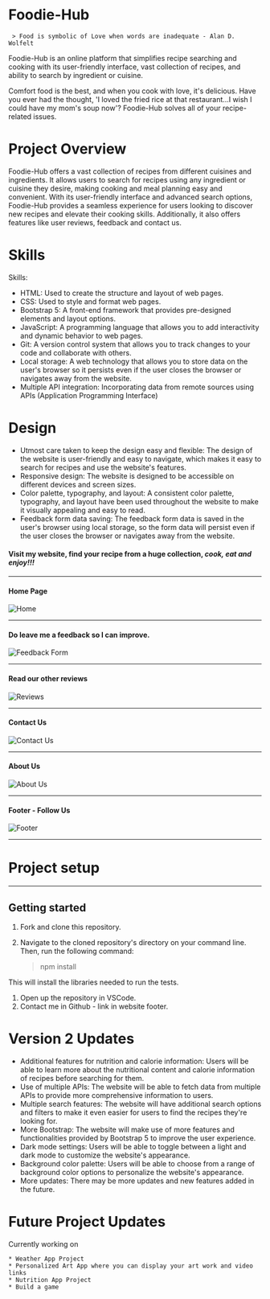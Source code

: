 # Foodie-Hub
     > Food is symbolic of Love when words are inadequate - Alan D. Wolfelt

Foodie-Hub is an online platform that simplifies recipe searching and cooking with its user-friendly interface, vast collection of recipes, and ability to search by ingredient or cuisine.

Comfort food is the best, and when you cook with love, it's delicious. Have you ever had the thought, 'I loved the fried rice at that restaurant...I wish I could have my mom's soup now'? Foodie-Hub solves all of your recipe-related issues.

# Project Overview
Foodie-Hub offers a vast collection of recipes from different cuisines and ingredients. It allows users to search for recipes using any ingredient or cuisine they desire, making cooking and meal planning easy and convenient. With its user-friendly interface and advanced search options, Foodie-Hub provides a seamless experience for users looking to discover new recipes and elevate their cooking skills. Additionally, it also offers features like user reviews, feedback and contact us.

# Skills
Skills:

- HTML: Used to create the structure and layout of web pages.
- CSS: Used to style and format web pages.
- Bootstrap 5: A front-end framework that provides pre-designed elements and layout options.
- JavaScript: A programming language that allows you to add interactivity and dynamic behavior to web pages.
- Git: A version control system that allows you to track changes to your code and collaborate with others.
- Local storage: A web technology that allows you to store data on the user's browser so it persists even if the user closes the browser or navigates away from the website.
- Multiple API integration: Incorporating data from remote sources using APIs (Application Programming Interface)

# Design
* Utmost care taken to keep the design easy and flexible: The design of the website is user-friendly and easy to navigate, which makes it easy to search for recipes and use the website's features.
* Responsive design: The website is designed to be accessible on different devices and screen sizes.
* Color palette, typography, and layout: A consistent color palette, typography, and layout have been used throughout the website to make it visually appealing and easy to read.
* Feedback form data saving: The feedback form data is saved in the user's browser using local storage, so the form data will persist even if the user closes the browser or navigates away from the website.

#### Visit my website, find your recipe from a huge collection, _cook, eat and enjoy!!!_

---
#### Home Page
![Home](./assets/Home.png)

---

#### Do leave me a feedback so I can improve. 
![Feedback Form](./assets/Feedback%20Form.png)

---

#### Read our other reviews 
![Reviews](./assets/Reviews.png)

---

#### Contact Us 
![Contact Us](./assets/Contact%20Us.png)

---

#### About Us 
![About Us](./assets/About%20Us.png)

---

#### Footer - Follow Us
![Footer](./assets/Footer.png)

---

# Project setup
---
## Getting started

1. Fork and clone this repository.
2. Navigate to the cloned repository's directory on your command line. Then, run the following command:

     > npm install


This will install the libraries needed to run the tests.

1. Open up the repository in VSCode.
2. Contact me in Github - link in website footer.

# Version 2 Updates

- Additional features for nutrition and calorie information: Users will be able to learn more about the nutritional content and calorie information of recipes before searching for them.
- Use of multiple APIs: The website will be able to fetch data from multiple APIs to provide more comprehensive information to users.
- Multiple search features: The website will have additional search options and filters to make it even easier for users to find the recipes they're looking for.
- More Bootstrap: The website will make use of more features and functionalities provided by Bootstrap 5 to improve the user experience.
- Dark mode settings: Users will be able to toggle between a light and dark mode to customize the website's appearance.
- Background color palette: Users will be able to choose from a range of background color options to personalize the website's appearance.
- More updates: There may be more updates and new features added in the future.

# Future Project Updates

Currently working on

    * Weather App Project
    * Personalized Art App where you can display your art work and video links
    * Nutrition App Project
    * Build a game

